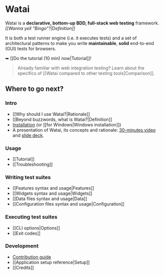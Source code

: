 Watai
=====

Watai is a **declarative, bottom-up BDD, full-stack web testing** framework. _[[Wanna yell “Bingo”?|Definition]]_

It is both a test runner engine (i.e. it executes tests) and a set of architectural patterns to make you write **maintainable**, **solid** end-to-end (GUI) tests for browsers.

➥ [[Do the tutorial (10 min) now|Tutorial]]!

> Already familiar with web integration testing? Learn about the specifics of [[Watai compared to other testing tools|Comparison]].

Where to go next?
-----------------

### Intro ###

* [[Why should I use Watai?|Rationale]]
* [[Beyond buzzwords, what is Watai?|Definition]]
* [Installation](https://github.com/MattiSG/Watai#installing) (or [[for Windows|Windows installation]])
* A presentation of Watai, its concepts and rationale: [30-minutes video](http://www.youtube.com/watch?v=ioh8eFd_nEo) and [slide deck](https://speakerdeck.com/mattisg/state-of-web-integration-testing).

### Usage ###

* [[Tutorial]]
* [[Troubleshooting]]

### Writing test suites ###

* [[Features syntax and usage|Features]]
* [[Widgets syntax and usage|Widgets]]
* [[Data files syntax and usage|Data]]
* [[Configuration files syntax and usage|Configuration]]

### Executing test suites ###

* [[CLI options|Options]]
* [[Exit codes]]

### Development ###

* [Contribution guide](https://github.com/MattiSG/Watai/blob/master/CONTRIBUTING.md)
* [[Application setup reference|Setup]]
* [[Credits]]